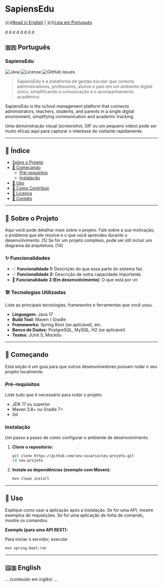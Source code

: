 # SapiensEdu
🇬🇧[Read in English](#-english) | 🇧🇷[Leia em Português](#-portugues)

d
d
d
d
d
d
d
d
## 🇧🇷 Português

### SapiensEdu

<!-- Badges - escudos que mostram status do projeto. Ex: build, coverage, etc. -->
![Java](https://img.shields.io/badge/Java-17-blue?style=for-the-badge&logo=java)
![License](https://img.shields.io/badge/license-All%20Rights%20Reserved-green?style=for-the-badge)
![GitHub issues](https://img.shields.io/github/issues/wfreitasdev/sapiensedu?style=for-the-badge)

> SapiensEdu é a plataforma de gestão escolar que conecta administradores, professores, alunos e pais em um ambiente digital único, simplificando a comunicação e o acompanhamento acadêmico.

SapiensEdu is the school management platform that connects administrators, teachers, students, and parents in a single digital environment, simplifying communication and academic tracking.

Uma demonstração visual (screenshot, GIF ou um pequeno vídeo) pode ser muito eficaz aqui para capturar o interesse do visitante rapidamente.

---

## 📖 Índice

*   [Sobre o Projeto](#-sobre-o-projeto)
*   [🚀 Começando](#-começando)
    *   [Pré-requisitos](#pré-requisitos)
    *   [Instalação](#instalação)
*   [🔧 Uso](#-uso)
*   [🤝 Como Contribuir](#-como-contribuir)
*   [📄 Licença](#-licença)
*   [📧 Contato](#-contato)

---

## 📝 Sobre o Projeto

Aqui você pode detalhar mais sobre o projeto. Fale sobre a sua motivação, o problema que ele resolve e o que você aprendeu durante o desenvolvimento. [5] Se for um projeto complexo, pode ser útil incluir um diagrama da arquitetura. [14]

### ✨ Funcionalidades

*   ✅ **Funcionalidade 1:** Descrição do que essa parte do sistema faz.
*   ✅ **Funcionalidade 2:** Descrição de outra capacidade importante.
*   🚧 **Funcionalidade 3 (Em desenvolvimento):** O que está por vir.

### 🛠️ Tecnologias Utilizadas

Liste as principais tecnologias, frameworks e ferramentas que você usou.

*   **Linguagem:** Java 17
*   **Build Tool:** Maven / Gradle
*   **Frameworks:** Spring Boot (se aplicável), etc.
*   **Banco de Dados:** PostgreSQL, MySQL, H2 (se aplicável)
*   **Testes:** JUnit 5, Mockito

---

## 🚀 Começando

Esta seção é um guia para que outros desenvolvedores possam rodar o seu projeto localmente.

### Pré-requisitos

Liste tudo que é necessário para rodar o projeto.

*   JDK 17 ou superior
*   Maven 3.8+ ou Gradle 7+
*   Git

### Instalação

Um passo a passo de como configurar o ambiente de desenvolvimento.

1.  **Clone o repositório:**
    ```bash
    git clone https://github.com/seu-usuario/seu-projeto.git
    cd seu-projeto
    ```

2.  **Instale as dependências (exemplo com Maven):**
    ```bash
    mvn clean install
    ```

---

## 🔧 Uso

Explique como usar a aplicação após a instalação. Se for uma API, mostre exemplos de requisições. Se for uma aplicação de linha de comando, mostre os comandos.

**Exemplo (para uma API REST):**

Para iniciar o servidor, execute:
```bash
mvn spring-boot:run
```

---

## 🇬🇧 English
... (conteúdo em inglês) ...
